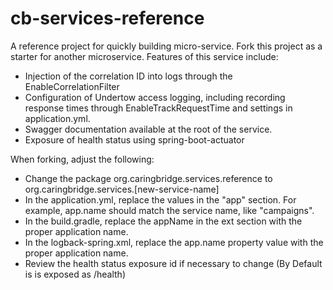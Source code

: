 # cb-services-reference
A reference project for quickly building micro-service. Fork this project as a starter for another microservice. Features of this service include:

* Injection of the correlation ID into logs through the EnableCorrelationFilter
* Configuration of Undertow access logging, including recording response times through EnableTrackRequestTime and settings in application.yml.
* Swagger documentation available at the root of the service.
* Exposure of health status using spring-boot-actuator

When forking, adjust the following:

* Change the package org.caringbridge.services.reference to org.caringbridge.services.[new-service-name]
* In the application.yml, replace the values in the "app" section. For example, app.name should match the service name, like "campaigns".
* In the build.gradle, replace the appName in the ext section with the proper application name.
* In the logback-spring.xml, replace the app.name property value with the proper application name.
* Review the health status exposure id if necessary to change (By Default is is exposed as /health)
